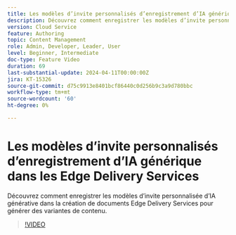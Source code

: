 ```yaml
---
title: Les modèles d’invite personnalisés d’enregistrement d’IA générique dans les Edge Delivery Services
description: Découvrez comment enregistrer les modèles d’invite personnalisée d’IA générative dans la création de documents Edge Delivery Services pour générer des variantes de contenu.
version: Cloud Service
feature: Authoring
topic: Content Management
role: Admin, Developer, Leader, User
level: Beginner, Intermediate
doc-type: Feature Video
duration: 69
last-substantial-update: 2024-04-11T00:00:00Z
jira: KT-15326
source-git-commit: d75c9913e8401bcf86440c0d256b9c3a9d780bbc
workflow-type: tm+mt
source-wordcount: '60'
ht-degree: 0%

---
```



# Les modèles d’invite personnalisés d’enregistrement d’IA générique dans les Edge Delivery Services

Découvrez comment enregistrer les modèles d’invite personnalisée d’IA générative dans la création de documents Edge Delivery Services pour générer des variantes de contenu.

>[!VIDEO](https://video.tv.adobe.com/v/3428317/?learn=on)
